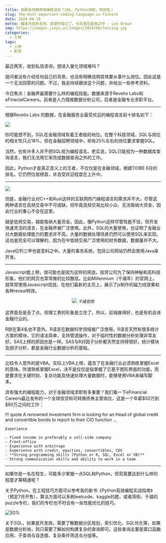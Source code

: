 ```yaml
---
title: 高薪金领都用啥编程语言？SQL、Python领航，附排名！
slug: the-most-important-coding-language-in-fintech
date: 2024-06-10
motto: 瞄准月亮射去吧，即使你错过了，也将落在星辰之中 - Les Brown
img: https://images.jieyu.ai/images/2024/06/fencing.jpg
categories:
  - 人物
tags:
  - 人物
  - 职场
---
```


最近两天，收到私信咨询，想进入量化领域难吗？

提问者没有介绍任何自己的背景，也没有明确说明具体要从事什么岗位。因此这是一个无法回答的问题。不过，我会持续跟进这个问题，并给出一些参考资料。

今日焦点：金融界最需要什么样的编程技能。数据来源于Revelio Labs和eFinacialCareers。前者是人力情报数据分析公司，后者是金融专业求职平台。

---


根据Revelio Labs 的数据，在金融服务业最受欢迎的编程语言前十排名如下：

![](https://images.jieyu.ai/images/2024/06/coding-language-in-finance.png)

你可能想不到，SQL在金融领域有着王者般的地位。在整个科技领域，SQL与岗位的相关性只占18%，但在金融招聘领域中，却有25%左右的岗位要求掌握SQL。

当然，也有许多人并不把SQL视为编程语言。老实说，SQL只能视为一种数据库查询语言，我们无法用它来完成数据查询之外的工作。

因此，Python才是真正意义上的王者，不仅仅是在金融领域，根据TIOBE 6月的排名，它仍然位居榜首，并且受欢迎程度在上升中。

---

![](https://images.jieyu.ai/images/2024/06/tiobe-ranking-2024-6.png)


但是，金融行业对C++和Rust这样的互联网热门编程语言的需求并不大，尽管这两种语言在高频交易中不可或缺，但毕竟高频交易比较小众、无法吸纳大资金，因此行业的重心不会在这里。

越是低频交易，越能吸纳大量资金。因此，像Python这样尽管性能不佳，但开发快速灵活的语言，在金融界被广泛使用。此外，SQL的大量使用，也证明了金融业对大数据处理能力的要求并不高，大量的数据处理场景仍然可以使用SQL来实现。这也是完全可以理解的，因为在中低频交易广泛使用的财务数据，数据量并不大。

Java位列三甲也是意料之中。大量的事务系统，包括公司网站仍然会使用Java来开发。

---

Javascript能上榜，很可能也是因为这样的用途。投资公司为了保持神秘和高科技形象，他们的网页也常常做的比较酷炫。比如Millennium（千禧年）的官网上，就常常使用Javascript炫技。在他们最新的主页上，展示了js制作的磁力线效果和各种reveal特效。

<div style='width:"75%";text-align:center;margin-bottom:1rem'>
<img src='https://images.jieyu.ai/images/2024/06/millennium.png'>
<span style='font-style:italic;font-size:0.8rem'>千禧官网</span>
</div>

这界面丑是丑了点。但理工男的形象是立住了。所以，前端做得好，也是有机会进金融行业的。

R排在第4名也不意外。R语言在数据科学领域被广泛使用，R语言天然有很多统计方案的模块，它的语法简单，支持管道操作，对于临时性的数据分析处理非常友好。SAS上榜的原因也是一样。SAS与R对因子分析都天然支持得很好。统计模块及因子分析，都是金融行业数据分析的基础。

---

比较令人意外的是VBA。实际上VBA上榜，蕴含了在金融行业必须熟练掌握Excel的意味。所谓熟练掌握Excel，决不是仅仅是指掌握了它基于图形界面的功能，而是要求在关键时刻、复杂功能及快速处理大量数据时，能够使用VBA来编写脚本。

具有强大的编程能力，对于金融领域求职有多重要？我们看一下eFinancial Careers最近发布的一个全球信贷和可转换债券主管岗位，这是一个年薪\$50万到\$80万之间的工作：


!!! quote
    A renowned investment firm is looking for an Head of global credit and convertible bonds to report to their CIO function ...

    Experience

    - Fixed income in preferably a sell-side company
    - Front-office
    - Experience with arbitrage
    - Experience with credit, equities, convertibles, CDS
    - **Strong programming skills (Python or R, SQL, Excel or VB)**
    - Strong communication skills and ability to work in a team

---

如果你是一名在校生，可能多少掌握一点SQL和Python，但究竟要达到什么样的程度才算精通呢？

关于Python，在工程技巧方面可以参考我的新书《Python高效编程实战指南》（预定7月开售），算法方面可以多刷leetcode、kaggle的题，或者简街、千禧的puzzle专栏，我们的专栏也不时会有一些性能优化的技巧。

![50%](https://images.jieyu.ai/images/hot/book-cover-with-bridge.jpg)

关于SQL，如果是开发岗，需要了解数据分区规划、索引优化、SQL优化等，如果是数据分析岗，则只需要了解如何构建复杂的查询即可。这些查询主要是窗口函数应用、子查询与自连接、复杂条件筛选与分组等。
